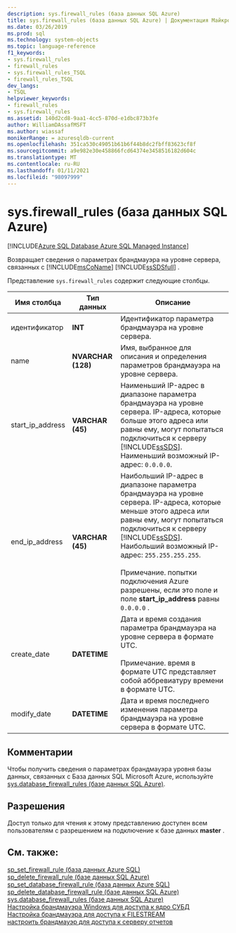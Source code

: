 ```yaml
---
description: sys.firewall_rules (база данных SQL Azure)
title: sys.firewall_rules (база данных SQL Azure) | Документация Майкрософт
ms.date: 03/26/2019
ms.prod: sql
ms.technology: system-objects
ms.topic: language-reference
f1_keywords:
- sys.firewall_rules
- firewall_rules
- sys.firewall_rules_TSQL
- firewall_rules_TSQL
dev_langs:
- TSQL
helpviewer_keywords:
- firewall_rules
- sys.firewall_rules
ms.assetid: 140d2cd8-9aa1-4cc5-870d-e1dbc873b3fe
author: WilliamDAssafMSFT
ms.author: wiassaf
monikerRange: = azuresqldb-current
ms.openlocfilehash: 351ca530c49051b61b6f44b8dc2fbff83623cf8f
ms.sourcegitcommit: a9e982e30e458866fcd64374e3458516182d604c
ms.translationtype: MT
ms.contentlocale: ru-RU
ms.lasthandoff: 01/11/2021
ms.locfileid: "98097999"
---
```

# <a name="sysfirewall_rules-azure-sql-database"></a>sys.firewall_rules (база данных SQL Azure)
[!INCLUDE[Azure SQL Database Azure SQL Managed Instance](../../includes/applies-to-version/asdb-asdbmi.md)]

  Возвращает сведения о параметрах брандмауэра на уровне сервера, связанных с [!INCLUDE[msCoName](../../includes/msconame-md.md)] [!INCLUDE[ssSDSfull](../../includes/sssdsfull-md.md)] .  
  
 Представление `sys.firewall_rules` содержит следующие столбцы.  
  
|Имя столбца|Тип данных|Описание|  
|-----------------|---------------|-----------------|  
|идентификатор|**INT**|Идентификатор параметра брандмауэра на уровне сервера.|  
|name|**NVARCHAR (128)**|Имя, выбранное для описания и определения параметров брандмауэра на уровне сервера.|  
|start_ip_address|**VARCHAR (45)**|Наименьший IP-адрес в диапазоне параметра брандмауэра на уровне сервера. IP-адреса, которые больше этого адреса или равны ему, могут попытаться подключиться к серверу [!INCLUDE[ssSDS](../../includes/sssds-md.md)]. Наименьший возможный IP-адрес: `0.0.0.0`.|  
|end_ip_address|**VARCHAR (45)**|Наибольший IP-адрес в диапазоне параметра брандмауэра на уровне сервера. IP-адреса, которые меньше этого адреса или равны ему, могут попытаться подключиться к серверу [!INCLUDE[ssSDS](../../includes/sssds-md.md)]. Наибольший возможный IP-адрес: `255.255.255.255`.<br /><br /> Примечание. попытки подключения Azure разрешены, если это поле и поле **start_ip_address** равны `0.0.0.0` .|  
|create_date|**DATETIME**|Дата и время создания параметра брандмауэра на уровне сервера в формате UTC.<br /><br /> Примечание. время в формате UTC представляет собой аббревиатуру времени в формате UTC.|  
|modify_date|**DATETIME**|Дата и время последнего изменения параметра брандмауэра на уровне сервера в формате UTC.|  
  
## <a name="remarks"></a>Комментарии

 Чтобы получить сведения о параметрах брандмауэра уровня базы данных, связанных с База данных SQL Microsoft Azure, используйте [sys.database_firewall_rules &#40;базе данных SQL Azure&#41;](../../relational-databases/system-catalog-views/sys-database-firewall-rules-azure-sql-database.md).  
  
## <a name="permissions"></a>Разрешения

 Доступ только для чтения к этому представлению доступен всем пользователям с разрешением на подключение к базе данных **master** .  
  
## <a name="see-also"></a>См. также:

[sp_set_firewall_rule (база данных Azure SQL)](../../relational-databases/system-stored-procedures/sp-set-firewall-rule-azure-sql-database.md)  
[sp_delete_firewall_rule &#40;базе данных SQL Azure&#41;](../../relational-databases/system-stored-procedures/sp-delete-firewall-rule-azure-sql-database.md)   
[sp_set_database_firewall_rule (база данных Azure SQL)](../../relational-databases/system-stored-procedures/sp-set-database-firewall-rule-azure-sql-database.md)  
[sp_delete_database_firewall_rule &#40;базе данных SQL Azure&#41;](../../relational-databases/system-stored-procedures/sp-delete-database-firewall-rule-azure-sql-database.md)  
[sys.database_firewall_rules &#40;базе данных SQL Azure&#41;](../../relational-databases/system-catalog-views/sys-database-firewall-rules-azure-sql-database.md)  
[Настройка брандмауэра Windows для доступа к ядро СУБД](../../database-engine/configure-windows/configure-a-windows-firewall-for-database-engine-access.md)     
[Настройка брандмауэра для доступа к FILESTREAM](../../relational-databases/blob/configure-a-firewall-for-filestream-access.md)  
[настроить брандмауэр для доступа к серверу отчетов](../../reporting-services/report-server/configure-a-firewall-for-report-server-access.md) 
